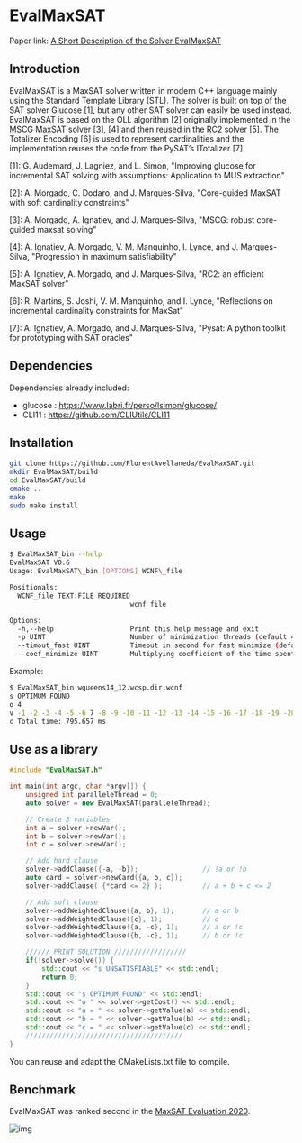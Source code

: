 

# EvalMaxSAT

Paper link: [A Short Description of the Solver EvalMaxSAT](https://www.researchgate.net/profile/Florent_Avellaneda/publication/342787881_A_short_description_of_the_solver_EvalMaxSAT/links/5f0629e9458515505094f5ae/A-short-description-of-the-solver-EvalMaxSAT.pdf)

## Introduction

EvalMaxSAT is a MaxSAT solver written in modern C++ language mainly using the Standard Template Library (STL).
The solver is built on top of the SAT solver Glucose [1], but any other SAT solver can easily be used instead.
EvalMaxSAT is based on the OLL algorithm [2] originally implemented in the MSCG MaxSAT solver [3], [4] and then reused in the RC2 solver [5].
The Totalizer Encoding [6] is used to represent cardinalities and the implementation reuses the code from the PySAT’s ITotalizer [7].

[1]: G. Audemard, J. Lagniez, and L. Simon, "Improving glucose for incremental SAT solving with assumptions: Application to MUS extraction"

[2]: A. Morgado, C. Dodaro, and J. Marques-Silva, "Core-guided MaxSAT with soft cardinality constraints"

[3]: A. Morgado, A. Ignatiev, and J. Marques-Silva, "MSCG: robust core-guided maxsat solving"

[4]: A. Ignatiev, A. Morgado, V. M. Manquinho, I. Lynce, and J. Marques-Silva, "Progression in maximum satisfiability"

[5]: A. Ignatiev, A. Morgado, and J. Marques-Silva, "RC2: an efficient MaxSAT solver"

[6]: R. Martins, S. Joshi, V. M. Manquinho, and I. Lynce, "Reflections on incremental cardinality constraints for MaxSat"

[7]: A. Ignatiev, A. Morgado, and J. Marques-Silva, "Pysat: A python toolkit for prototyping with SAT oracles"

## Dependencies

Dependencies already included:
- glucose : https://www.labri.fr/perso/lsimon/glucose/
- CLI11 : https://github.com/CLIUtils/CLI11

## Installation

```bash
git clone https://github.com/FlorentAvellaneda/EvalMaxSAT.git
mkdir EvalMaxSAT/build
cd EvalMaxSAT/build
cmake ..
make
sudo make install
```

## Usage

```bash
$ EvalMaxSAT_bin --help
EvalMaxSAT V0.6
Usage: EvalMaxSAT\_bin [OPTIONS] WCNF\_file

Positionals:
  WCNF_file TEXT:FILE REQUIRED
                              wcnf file

Options:
  -h,--help                   Print this help message and exit
  -p UINT                     Number of minimization threads (default = 0)
  --timout_fast UINT          Timeout in second for fast minimize (default = 60)
  --coef_minimize UINT        Multiplying coefficient of the time spent to minimize cores (default = 2)
```

Example:

```bash
$ EvalMaxSAT_bin wqueens14_12.wcsp.dir.wcnf
s OPTIMUM FOUND
o 4
v -1 -2 -3 -4 -5 -6 7 -8 -9 -10 -11 -12 -13 -14 -15 -16 -17 -18 -19 -20 -21 -22 -23 -24 25 -26 -27 -28 -29 -30 -31 -32 -33 -34 -35 36 -37 -38 -39 -40 -41 -42 -43 -44 45 -46 -47 -48 -49 -50 -51 -52 -53 -54 -55 -56 -57 -58 -59 -60 -61 -62 -63 -64 65 -66 -67 -68 -69 -70 -71 -72 -73 -74 -75 -76 -77 -78 -79 -80 -81 -82 83 -84 -85 -86 -87 -88 89 -90 -91 -92 -93 -94 -95 -96 -97 -98 99 -100 -101 -102 -103 -104 -105 -106 -107 -108 -109 -110 -111 -112 -113 -114 -115 -116 -117 118 -119 -120 -121 -122 -123 -124 -125 -126 -127 -128 -129 -130 -131 -132 -133 -134 -135 136 -137 -138 -139 -140 -141 -142 -143 -144 -145 -146 -147 -148 -149 -150 -151 152 -153 -154 -155 -156 -157 -158 -159 -160 -161 -162 -163 -164 -165 -166 -167 168 -169 -170 -171 172 -173 -174 -175 -176 -177 -178 -179 -180 -181 -182 -183 184 -185 -186 -187 -188 -189 -190 -191 -192 -193 -194 -195 -196
c Total time: 795.657 ms

```

## Use as a library

```c++
#include "EvalMaxSAT.h"

int main(int argc, char *argv[]) {
    unsigned int paralleleThread = 0;
    auto solver = new EvalMaxSAT(paralleleThread);

    // Create 3 variables
    int a = solver->newVar();
    int b = solver->newVar();
    int c = solver->newVar();

    // Add hard clause
    solver->addClause({-a, -b});                // !a or !b
    auto card = solver->newCard({a, b, c});
    solver->addClause( {*card <= 2} );          // a + b + c <= 2

    // Add soft clause
    solver->addWeightedClause({a, b}, 1);       // a or b
    solver->addWeightedClause({c}, 1);          // c
    solver->addWeightedClause({a, -c}, 1);      // a or !c
    solver->addWeightedClause({b, -c}, 1);      // b or !c

    ////// PRINT SOLUTION //////////////////
    if(!solver->solve()) {
        std::cout << "s UNSATISFIABLE" << std::endl;
        return 0;
    }
    std::cout << "s OPTIMUM FOUND" << std::endl;
    std::cout << "o " << solver->getCost() << std::endl;
    std::cout << "a = " << solver->getValue(a) << std::endl;
    std::cout << "b = " << solver->getValue(b) << std::endl;
    std::cout << "c = " << solver->getValue(c) << std::endl;
    ///////////////////////////////////////
}
```

You can reuse and adapt the CMakeLists.txt file to compile.

## Benchmark
EvalMaxSAT was ranked second in the [MaxSAT Evaluation 2020](https://maxsat-evaluations.github.io/2020/).

![img](http://florent.avellaneda.free.fr/maxsat2020.jpg)



